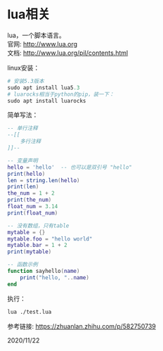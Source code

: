 # lua相关

lua，一个脚本语言。  
官网: http://www.lua.org  
文档: http://www.lua.org/pil/contents.html  

linux安装：  
```r
# 安装5.3版本
sudo apt install lua5.3
# luarocks相当于python的pip，装一下：  
sudo apt install luarocks
```

简单写法：  
```lua
-- 单行注释
--[[
    多行注释
]]--

-- 变量声明
hello = 'hello'  -- 也可以是双引号 "hello"
print(hello)
len = string.len(hello)
print(len)
the_num = 1 + 2
print(the_num)
float_num = 3.14
print(float_num)

-- 没有数组，只有table
mytable = {}
mytable.foo = "hello world"
mytable.bar = 1 + 2
print(mytable)

-- 函数示例
function sayhello(name)
    print("hello, "..name)
end
```

执行：  
```bash
lua ./test.lua
```

参考链接: https://zhuanlan.zhihu.com/p/582750739  


2020/11/22  
